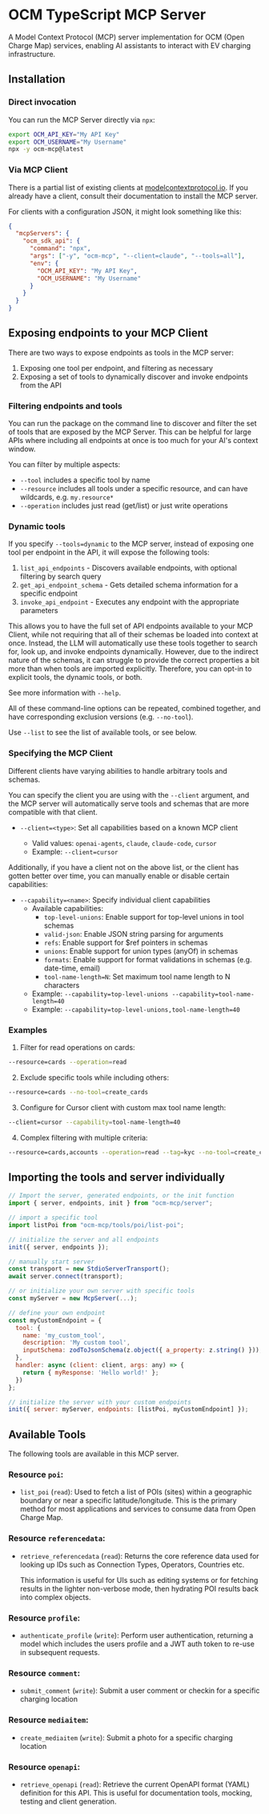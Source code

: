 # OCM TypeScript MCP Server

A Model Context Protocol (MCP) server implementation for OCM (Open Charge Map) services, enabling AI assistants to interact with EV charging infrastructure.

## Installation

### Direct invocation

You can run the MCP Server directly via `npx`:

```sh
export OCM_API_KEY="My API Key"
export OCM_USERNAME="My Username"
npx -y ocm-mcp@latest
```

### Via MCP Client

There is a partial list of existing clients at [modelcontextprotocol.io](https://modelcontextprotocol.io/clients). If you already
have a client, consult their documentation to install the MCP server.

For clients with a configuration JSON, it might look something like this:

```json
{
  "mcpServers": {
    "ocm_sdk_api": {
      "command": "npx",
      "args": ["-y", "ocm-mcp", "--client=claude", "--tools=all"],
      "env": {
        "OCM_API_KEY": "My API Key",
        "OCM_USERNAME": "My Username"
      }
    }
  }
}
```

## Exposing endpoints to your MCP Client

There are two ways to expose endpoints as tools in the MCP server:

1. Exposing one tool per endpoint, and filtering as necessary
2. Exposing a set of tools to dynamically discover and invoke endpoints from the API

### Filtering endpoints and tools

You can run the package on the command line to discover and filter the set of tools that are exposed by the
MCP Server. This can be helpful for large APIs where including all endpoints at once is too much for your AI's
context window.

You can filter by multiple aspects:

- `--tool` includes a specific tool by name
- `--resource` includes all tools under a specific resource, and can have wildcards, e.g. `my.resource*`
- `--operation` includes just read (get/list) or just write operations

### Dynamic tools

If you specify `--tools=dynamic` to the MCP server, instead of exposing one tool per endpoint in the API, it will
expose the following tools:

1. `list_api_endpoints` - Discovers available endpoints, with optional filtering by search query
2. `get_api_endpoint_schema` - Gets detailed schema information for a specific endpoint
3. `invoke_api_endpoint` - Executes any endpoint with the appropriate parameters

This allows you to have the full set of API endpoints available to your MCP Client, while not requiring that all
of their schemas be loaded into context at once. Instead, the LLM will automatically use these tools together to
search for, look up, and invoke endpoints dynamically. However, due to the indirect nature of the schemas, it
can struggle to provide the correct properties a bit more than when tools are imported explicitly. Therefore,
you can opt-in to explicit tools, the dynamic tools, or both.

See more information with `--help`.

All of these command-line options can be repeated, combined together, and have corresponding exclusion versions (e.g. `--no-tool`).

Use `--list` to see the list of available tools, or see below.

### Specifying the MCP Client

Different clients have varying abilities to handle arbitrary tools and schemas.

You can specify the client you are using with the `--client` argument, and the MCP server will automatically
serve tools and schemas that are more compatible with that client.

- `--client=<type>`: Set all capabilities based on a known MCP client

  - Valid values: `openai-agents`, `claude`, `claude-code`, `cursor`
  - Example: `--client=cursor`

Additionally, if you have a client not on the above list, or the client has gotten better
over time, you can manually enable or disable certain capabilities:

- `--capability=<name>`: Specify individual client capabilities
  - Available capabilities:
    - `top-level-unions`: Enable support for top-level unions in tool schemas
    - `valid-json`: Enable JSON string parsing for arguments
    - `refs`: Enable support for $ref pointers in schemas
    - `unions`: Enable support for union types (anyOf) in schemas
    - `formats`: Enable support for format validations in schemas (e.g. date-time, email)
    - `tool-name-length=N`: Set maximum tool name length to N characters
  - Example: `--capability=top-level-unions --capability=tool-name-length=40`
  - Example: `--capability=top-level-unions,tool-name-length=40`

### Examples

1. Filter for read operations on cards:

```bash
--resource=cards --operation=read
```

2. Exclude specific tools while including others:

```bash
--resource=cards --no-tool=create_cards
```

3. Configure for Cursor client with custom max tool name length:

```bash
--client=cursor --capability=tool-name-length=40
```

4. Complex filtering with multiple criteria:

```bash
--resource=cards,accounts --operation=read --tag=kyc --no-tool=create_cards
```

## Importing the tools and server individually

```js
// Import the server, generated endpoints, or the init function
import { server, endpoints, init } from "ocm-mcp/server";

// import a specific tool
import listPoi from "ocm-mcp/tools/poi/list-poi";

// initialize the server and all endpoints
init({ server, endpoints });

// manually start server
const transport = new StdioServerTransport();
await server.connect(transport);

// or initialize your own server with specific tools
const myServer = new McpServer(...);

// define your own endpoint
const myCustomEndpoint = {
  tool: {
    name: 'my_custom_tool',
    description: 'My custom tool',
    inputSchema: zodToJsonSchema(z.object({ a_property: z.string() })),
  },
  handler: async (client: client, args: any) => {
    return { myResponse: 'Hello world!' };
  })
};

// initialize the server with your custom endpoints
init({ server: myServer, endpoints: [listPoi, myCustomEndpoint] });
```

## Available Tools

The following tools are available in this MCP server.

### Resource `poi`:

- `list_poi` (`read`): Used to fetch a list of POIs (sites) within a geographic boundary or near a specific latitude/longitude. This is the primary method for most applications and services to consume data from Open Charge Map.

### Resource `referencedata`:

- `retrieve_referencedata` (`read`): Returns the core reference data used for looking up IDs such as Connection Types, Operators, Countries etc.

  This information is useful for UIs such as editing systems or for fetching results in the lighter non-verbose mode, then hydrating POI results back into complex objects.

### Resource `profile`:

- `authenticate_profile` (`write`): Perform user authentication, returning a model which includes the users profile and a JWT auth token to re-use in subsequent requests.

### Resource `comment`:

- `submit_comment` (`write`): Submit a user comment or checkin for a specific charging location

### Resource `mediaitem`:

- `create_mediaitem` (`write`): Submit a photo for a specific charging location

### Resource `openapi`:

- `retrieve_openapi` (`read`): Retrieve the current OpenAPI format (YAML) definition for this API. This is useful for documentation tools, mocking, testing and client generation.
